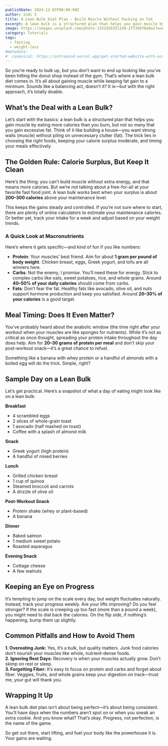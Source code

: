 ```yaml
---
publishDate: 2024-12-03T00:00:00Z
author: Indi S
title: A Lean Bulk Diet Plan - Build Muscle Without Packing on Fat  
excerpt: A lean bulk is a structured plan that helps you gain muscle by eating more calories than you burn, but not so many that you gain excessive fat. Think of it like building a house—you want strong walls (muscle) without piling on unnecessary clutter (fat). The trick lies in choosing the right foods, keeping your calorie surplus moderate, and timing your meals effectively.
image: https://images.unsplash.com/photo-1531928351158-2f736078e0a1?w=800&auto=format&fit=crop&q=60&ixlib=rb-4.0.3&ixid=M3wxMjA3fDB8MHxzZWFyY2h8MXx8ZGlldHxlbnwwfHwwfHx8Mg%3D%3D
category: Tutorials
tags:
  - fasting
  - weight-loss
#metadata:
#  canonical: https://astrowind.vercel.app/get-started-website-with-astro-tailwind-css
---
```


So you’re ready to bulk up, but you don’t want to end up looking like you’ve been hitting the donut shop instead of the gym. That’s where a lean bulk diet comes in. It’s all about gaining muscle while keeping fat gain to a minimum. Sounds like a balancing act, doesn’t it? It is—but with the right approach, it’s totally doable.

## What’s the Deal with a Lean Bulk?  

Let’s start with the basics: a lean bulk is a structured plan that helps you gain muscle by eating more calories than you burn, but not so many that you gain excessive fat. Think of it like building a house—you want strong walls (muscle) without piling on unnecessary clutter (fat). The trick lies in choosing the right foods, keeping your calorie surplus moderate, and timing your meals effectively.

## The Golden Rule: Calorie Surplus, But Keep It Clean  

Here’s the thing: you can’t build muscle without extra energy, and that means more calories. But we’re not talking about a free-for-all at your favorite fast food joint. A lean bulk works best when your surplus is about **200–300 calories** above your maintenance level.  

This keeps the gains steady and controlled. If you’re not sure where to start, there are plenty of online calculators to estimate your maintenance calories. Or better yet, track your intake for a week and adjust based on your weight trends.  

### A Quick Look at Macronutrients  

Here’s where it gets specific—and kind of fun if you like numbers:  

- **Protein**: Your muscles’ best friend. Aim for about **1 gram per pound of body weight**. Chicken breast, eggs, Greek yogurt, and tofu are all winners here.  
- **Carbs**: Not the enemy, I promise. You’ll need these for energy. Stick to complex carbs like oats, sweet potatoes, rice, and whole grains. Around **40–50% of your daily calories** should come from carbs.  
- **Fats**: Don’t fear the fat. Healthy fats like avocado, olive oil, and nuts support hormone production and keep you satisfied. Around **20–30% of your calories** is a good target.

## Meal Timing: Does It Even Matter?  

You’ve probably heard about the anabolic window (the time right after your workout when your muscles are like sponges for nutrients). While it’s not as critical as once thought, spreading your protein intake throughout the day does help. Aim for **20–30 grams of protein per meal** and don’t skip your post-workout snack—it’s a great chance to refuel.  

Something like a banana with whey protein or a handful of almonds with a boiled egg will do the trick. Simple, right?

## Sample Day on a Lean Bulk  

Let’s get practical. Here’s a snapshot of what a day of eating might look like on a lean bulk:  

**Breakfast**  
- 4 scrambled eggs  
- 2 slices of whole-grain toast  
- 1 avocado (half mashed on toast)  
- Coffee with a splash of almond milk  

**Snack**  
- Greek yogurt (high protein)  
- A handful of mixed berries  

**Lunch**  
- Grilled chicken breast  
- 1 cup of quinoa  
- Steamed broccoli and carrots  
- A drizzle of olive oil  

**Post-Workout Snack**  
- Protein shake (whey or plant-based)  
- A banana  

**Dinner**  
- Baked salmon  
- 1 medium sweet potato  
- Roasted asparagus  

**Evening Snack**  
- Cottage cheese  
- A few walnuts  

## Keeping an Eye on Progress  

It’s tempting to jump on the scale every day, but weight fluctuates naturally. Instead, track your progress weekly. Are your lifts improving? Do you feel stronger? If the scale is creeping up too fast (more than a pound a week), you might need to dial back the calories. On the flip side, if nothing’s happening, bump them up slightly.

## Common Pitfalls and How to Avoid Them  

**1. Overeating Junk:** Yes, it’s a bulk, but quality matters. Junk food calories don’t nourish your muscles like whole, nutrient-dense foods.  
**2. Ignoring Rest Days:** Recovery is when your muscles actually grow. Don’t skimp on rest or sleep.  
**3. Forgetting Fiber:** It’s easy to focus on protein and carbs and forget about fiber. Veggies, fruits, and whole grains keep your digestion on track—trust me, your gut will thank you.

## Wrapping It Up  

A lean bulk diet plan isn’t about being perfect—it’s about being consistent. You’ll have days when the numbers aren’t spot on or when you sneak an extra cookie. And you know what? That’s okay. Progress, not perfection, is the name of the game.  

So get out there, start lifting, and fuel your body like the powerhouse it is. Your gains are waiting.